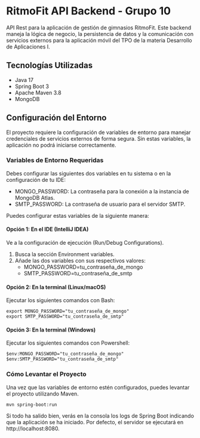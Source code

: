 # RitmoFit API Backend - Grupo 10

API Rest para la aplicación de gestión de gimnasios RitmoFit. Este backend maneja la lógica de negocio, la persistencia de datos y la comunicación con servicios externos para la aplicación móvil del TPO de la materia Desarrollo de Aplicaciones I.

## Tecnologías Utilizadas
- Java 17
- Spring Boot 3
- Apache Maven 3.8
- MongoDB


## Configuración del Entorno
El proyecto requiere la configuración de variables de entorno para manejar credenciales de servicios externos de forma segura. Sin estas variables, la aplicación no podrá iniciarse correctamente.

### Variables de Entorno Requeridas
Debes configurar las siguientes dos variables en tu sistema o en la configuración de tu IDE:

- MONGO_PASSWORD: La contraseña para la conexión a la instancia de MongoDB Atlas.
- SMTP_PASSWORD: La contraseña de usuario para el servidor SMTP.

Puedes configurar estas variables de la siguiente manera:

#### Opción 1: En el IDE (IntelliJ IDEA)
Ve a la configuración de ejecución (Run/Debug Configurations).

1. Busca la sección Environment variables.
2. Añade las dos variables con sus respectivos valores:
    - MONGO_PASSWORD=tu_contraseña_de_mongo
    - SMTP_PASSWORD=tu_contraseña_de_smtp

#### Opción 2: En la terminal (Linux/macOS)

Ejecutar los siguientes comandos con Bash:
```
export MONGO_PASSWORD="tu_contraseña_de_mongo"
export SMTP_PASSWORD="tu_contraseña_de_smtp"
```


#### Opción 3: En la terminal (Windows)
Ejecutar los siguientes comandos con Powershell:
```
$env:MONGO_PASSWORD="tu_contraseña_de_mongo"
$env:SMTP_PASSWORD="tu_contraseña_de_smtp"
```


### Cómo Levantar el Proyecto
Una vez que las variables de entorno estén configurados, puedes levantar el proyecto utilizando Maven.
```
mvn spring-boot:run
```

Si todo ha salido bien, verás en la consola los logs de Spring Boot indicando que la aplicación se ha iniciado. Por defecto, el servidor se ejecutará en http://localhost:8080.
